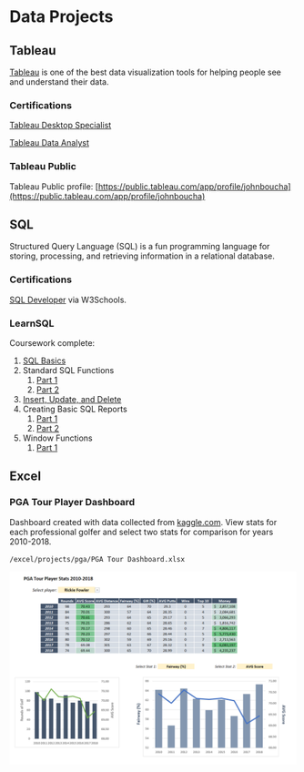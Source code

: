 # Data Projects

## Tableau

[Tableau](https://www.tableau.com) is one of the best data visualization tools for helping people see and understand their data.
 
### Certifications

[Tableau Desktop Specialist](https://www.credly.com/badges/4a19ad20-0963-4ca9-bc39-2b875debef0f)

[Tableau Data Analyst](https://www.credly.com/badges/e11b55f9-151b-4628-ad73-603a1f0709f6)

### Tableau Public

Tableau Public profile: [https://public.tableau.com/app/profile/johnboucha](https://public.tableau.com/app/profile/johnboucha)

## SQL

Structured Query Language (SQL) is a fun programming language for storing, processing, and retrieving information in a relational database.
 
### Certifications

[SQL Developer](https://verify.w3schools.com/1MSUHZ58B6) via W3Schools.

### LearnSQL

Coursework complete:

1. [SQL Basics](/sql/learnSQL/01_SQL_Basics.md)
1. Standard SQL Functions
    1. [Part 1](/sql/learnSQL/02_Standard_SQL_Functions_part_1.md)
    1. [Part 2](/sql/learnSQL/02_Standard_SQL_Functions_part_2.md)
1. [Insert, Update, and Delete](/sql/learnSQL/03_Insert_Update_and_Delete.md)
1. Creating Basic SQL Reports
    1. [Part 1](/sql/learnSQL/04_Basic_SQL_Reports_part_1.md)
    1. [Part 2](/sql/learnSQL/04_Basic_SQL_Reports_part_2.md)
1. Window Functions
   1. [Part 1](/sql/learnSQL/05_Window_Functions_part_1.md)

## Excel

### PGA Tour Player Dashboard

Dashboard created with data collected from [kaggle.com](https://www.kaggle.com/datasets/jmpark746/pga-tour-data-2010-2018). View stats for each professional golfer and select two stats for comparison for years 2010-2018.

```
/excel/projects/pga/PGA Tour Dashboard.xlsx
```

![PGA Dashboard](/excel/projects/pga/dashboard.png)